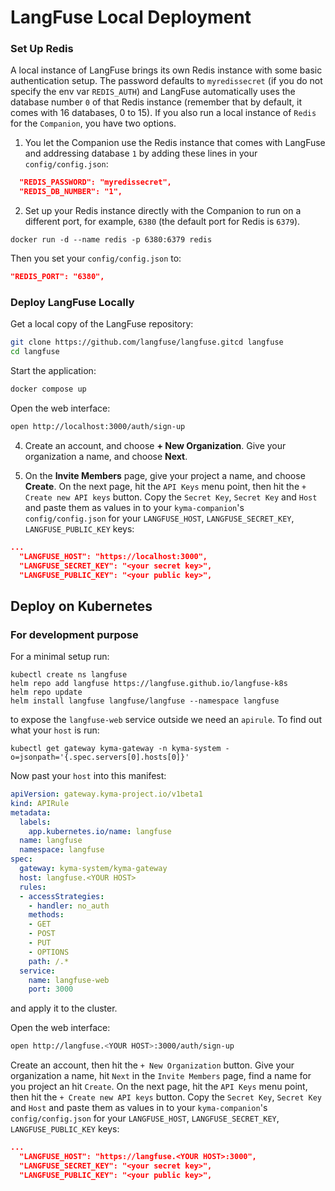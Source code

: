 # LangFuse Local Deployment

### Set Up Redis

A local instance of LangFuse brings its own Redis instance with some basic authentication setup. The password defaults to `myredissecret` (if you do not specify the env var `REDIS_AUTH`) and LangFuse automatically uses the database number `0` of that Redis instance (remember that by default, it comes with 16 databases, 0 to 15).
If you also run a local instance of `Redis` for the `Companion`, you have two options.

1. You let the Companion use the Redis instance that comes with LangFuse and addressing database `1` by adding these lines in your `config/config.json`:

```json
  "REDIS_PASSWORD": "myredissecret",
  "REDIS_DB_NUMBER": "1",
```

2. Set up your Redis instance directly with the Companion to run on a different port, for example, `6380` (the default port for Redis is `6379`).

```
docker run -d --name redis -p 6380:6379 redis
```

Then you set your `config/config.json` to:

```json
"REDIS_PORT": "6380",
```

### Deploy LangFuse Locally

Get a local copy of the LangFuse repository:

```bash
git clone https://github.com/langfuse/langfuse.gitcd langfuse
cd langfuse
```

Start the application:

```bash
docker compose up
```

Open the web interface:

```bash
open http://localhost:3000/auth/sign-up
```

4. Create an account, and choose **+ New Organization**. Give your organization a name, and choose **Next**. 

5. On the **Invite Members** page, give your project a name, and choose **Create**.
On the next page, hit the `API Keys` menu point, then hit the `+ Create new API keys` button. Copy the `Secret Key`, `Secret Key` and `Host` and paste them as values in to your `kyma-companion`'s `config/config.json` for your `LANGFUSE_HOST`, `LANGFUSE_SECRET_KEY`, `LANGFUSE_PUBLIC_KEY` keys:

```json
...
  "LANGFUSE_HOST": "https://localhost:3000",
  "LANGFUSE_SECRET_KEY": "<your secret key>",
  "LANGFUSE_PUBLIC_KEY": "<your public key>",  
```

## Deploy on Kubernetes

### For development purpose

For a minimal setup run:

```shell
kubectl create ns langfuse
helm repo add langfuse https://langfuse.github.io/langfuse-k8s
helm repo update
helm install langfuse langfuse/langfuse --namespace langfuse
```

to expose the `langfuse-web` service outside we need an `apirule`. To find out what your `host` is run:

```shell
kubectl get gateway kyma-gateway -n kyma-system -o=jsonpath='{.spec.servers[0].hosts[0]}'
```

Now past your `host` into this manifest:

```yaml
apiVersion: gateway.kyma-project.io/v1beta1
kind: APIRule
metadata:
  labels:
    app.kubernetes.io/name: langfuse
  name: langfuse
  namespace: langfuse
spec:
  gateway: kyma-system/kyma-gateway
  host: langfuse.<YOUR HOST>
  rules:
  - accessStrategies:
    - handler: no_auth
    methods:
    - GET
    - POST
    - PUT
    - OPTIONS
    path: /.*
  service:
    name: langfuse-web
    port: 3000
```

and apply it to the cluster.

Open the web interface:

```bash
open http://langfuse.<YOUR HOST>:3000/auth/sign-up
```

Create an account, then hit the `+ New Organization` button. Give your organization a name, hit `Next` in the `Invite Members` page, find a name for you project an hit `Create`.
On the next page, hit the `API Keys` menu point, then hit the `+ Create new API keys` button. Copy the `Secret Key`, `Secret Key` and `Host` and paste them as values in to your `kyma-companion`'s `config/config.json` for your `LANGFUSE_HOST`, `LANGFUSE_SECRET_KEY`, `LANGFUSE_PUBLIC_KEY` keys:

```json
...
  "LANGFUSE_HOST": "https://langfuse.<YOUR HOST>:3000",
  "LANGFUSE_SECRET_KEY": "<your secret key>",
  "LANGFUSE_PUBLIC_KEY": "<your public key>",  
```
